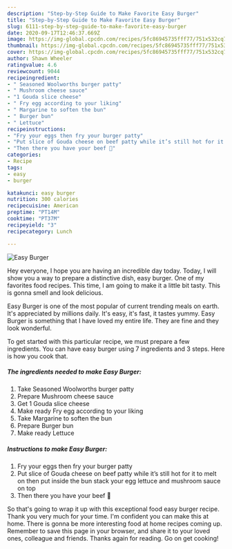 ```yaml
---
description: "Step-by-Step Guide to Make Favorite Easy Burger"
title: "Step-by-Step Guide to Make Favorite Easy Burger"
slug: 6111-step-by-step-guide-to-make-favorite-easy-burger
date: 2020-09-17T12:46:37.669Z
image: https://img-global.cpcdn.com/recipes/5fc86945735fff77/751x532cq70/easy-burger-recipe-main-photo.jpg
thumbnail: https://img-global.cpcdn.com/recipes/5fc86945735fff77/751x532cq70/easy-burger-recipe-main-photo.jpg
cover: https://img-global.cpcdn.com/recipes/5fc86945735fff77/751x532cq70/easy-burger-recipe-main-photo.jpg
author: Shawn Wheeler
ratingvalue: 4.6
reviewcount: 9044
recipeingredient:
- " Seasoned Woolworths burger patty"
- " Mushroom cheese sauce"
- "1 Gouda slice cheese"
- " Fry egg according to your liking"
- " Margarine to soften the bun"
- " Burger bun"
- " Lettuce"
recipeinstructions:
- "Fry your eggs then fry your burger patty"
- "Put slice of Gouda cheese on beef patty while it’s still hot for it to melt on then put inside the bun stack your egg lettuce and mushroom sauce on top"
- "Then there you have your beef 🍔"
categories:
- Recipe
tags:
- easy
- burger

katakunci: easy burger 
nutrition: 300 calories
recipecuisine: American
preptime: "PT14M"
cooktime: "PT37M"
recipeyield: "3"
recipecategory: Lunch

---
```



![Easy Burger](https://img-global.cpcdn.com/recipes/5fc86945735fff77/751x532cq70/easy-burger-recipe-main-photo.jpg)

Hey everyone, I hope you are having an incredible day today. Today, I will show you a way to prepare a distinctive dish, easy burger. One of my favorites food recipes. This time, I am going to make it a little bit tasty. This is gonna smell and look delicious.



Easy Burger is one of the most popular of current trending meals on earth. It's appreciated by millions daily. It's easy, it's fast, it tastes yummy. Easy Burger is something that I have loved my entire life. They are fine and they look wonderful.


To get started with this particular recipe, we must prepare a few ingredients. You can have easy burger using 7 ingredients and 3 steps. Here is how you cook that.

<!--inarticleads1-->

##### The ingredients needed to make Easy Burger:

1. Take  Seasoned Woolworths burger patty
1. Prepare  Mushroom cheese sauce
1. Get 1 Gouda slice cheese
1. Make ready  Fry egg according to your liking
1. Take  Margarine to soften the bun
1. Prepare  Burger bun
1. Make ready  Lettuce




<!--inarticleads2-->

##### Instructions to make Easy Burger:

1. Fry your eggs then fry your burger patty
1. Put slice of Gouda cheese on beef patty while it’s still hot for it to melt on then put inside the bun stack your egg lettuce and mushroom sauce on top
1. Then there you have your beef 🍔




So that's going to wrap it up with this exceptional food easy burger recipe. Thank you very much for your time. I'm confident you can make this at home. There is gonna be more interesting food at home recipes coming up. Remember to save this page in your browser, and share it to your loved ones, colleague and friends. Thanks again for reading. Go on get cooking!
